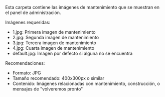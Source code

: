 Esta carpeta contiene las imágenes de mantenimiento que se muestran en el panel de administración.

Imágenes requeridas:
- 1.jpg: Primera imagen de mantenimiento
- 2.jpg: Segunda imagen de mantenimiento
- 3.jpg: Tercera imagen de mantenimiento
- 4.jpg: Cuarta imagen de mantenimiento
- default.jpg: Imagen por defecto si alguna no se encuentra

Recomendaciones:
- Formato: JPG
- Tamaño recomendado: 400x300px o similar
- Contenido: Imágenes relacionadas con mantenimiento, construcción, o mensajes de "volveremos pronto"